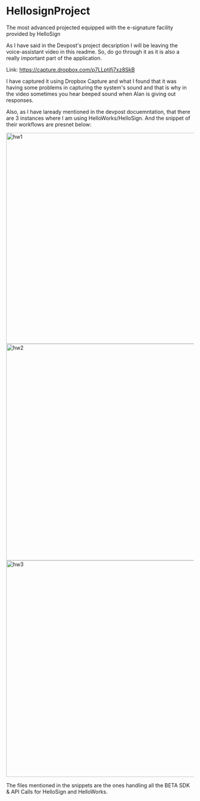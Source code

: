 # HellosignProject
The most advanced projected equipped with the e-signature facility provided by HelloSign

As I have said in the Devpost's project decsription I will be leaving the voice-assistant video in this readme. So, do go through it as it is also a really important part of the application.

Link: https://capture.dropbox.com/p7LLptjfj7xz8SkB

I have captured it using Dropbox Capture and what I found that it was having some problems in capturing the system's sound and that is why in the video sometimes you hear beeped sound when Alan is giving out responses.

Also, as I have laready mentioned in the devpost docuemntation, that there are 3 instances where I am using HelloWorks/HelloSign. And the snippet of their workflows are presnet below:

<img width="566" alt="hw1" src="https://user-images.githubusercontent.com/57909173/192222675-e3bf8283-8a69-4031-afa2-bda8011ee1de.png">


<img width="581" alt="hw2" src="https://user-images.githubusercontent.com/57909173/192222687-e88dc5a3-568f-48ce-8658-bfd82116224f.png">

<img width="581" alt="hw3" src="https://user-images.githubusercontent.com/57909173/192222718-5987fbb8-176d-45d8-a574-7412356ac5c7.png">

The files mentioned in the snippets are the ones handling all the BETA SDK & API Calls for HelloSign and HelloWorks.
